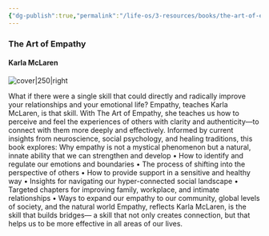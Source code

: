 ```yaml
---
{"dg-publish":true,"permalink":"/life-os/3-resources/books/the-art-of-empathy-karla-mc-laren/","noteIcon":""}
---
```



### The Art of Empathy
#### Karla McLaren

![cover|250|right](http://books.google.com/books/content?id=kulJmgEACAAJ&printsec=frontcover&img=1&zoom=1&source=gbs_api)

What if there were a single skill that could directly and radically improve your relationships and your emotional life? Empathy, teaches Karla McLaren, is that skill. With The Art of Empathy, she teaches us how to perceive and feel the experiences of others with clarity and authenticity—to connect with them more deeply and effectively. Informed by current insights from neuroscience, social psychology, and healing traditions, this book explores: Why empathy is not a mystical phenomenon but a natural, innate ability that we can strengthen and develop • How to identify and regulate our emotions and boundaries • The process of shifting into the perspective of others • How to provide support in a sensitive and healthy way • Insights for navigating our hyper-connected social landscape • Targeted chapters for improving family, workplace, and intimate relationships • Ways to expand our empathy to our community, global levels of society, and the natural world Empathy, reflects Karla McLaren, is the skill that builds bridges— a skill that not only creates connection, but that helps us to be more effective in all areas of our lives.